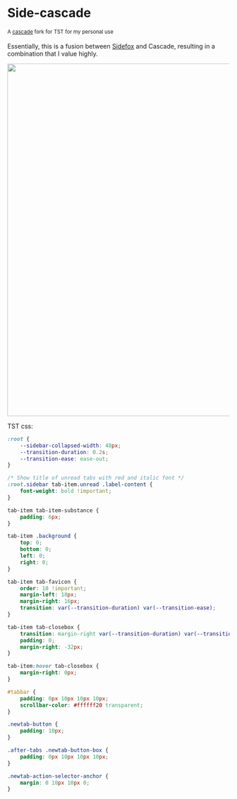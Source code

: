 # Side-cascade
<sub>A <a href="https://github.com/andreasgrafen/cascade">cascade</a> fork for TST for my personal use</sub>
<br>
<br>
Essentially, this is a fusion between <a href="https://github.com/refact0r/sidefox">Sidefox</a> and Cascade, resulting in a combination that I value highly.
<br>
<p style="text-align:center">
<img src="https://github.com/Sororfortuna/decascade/assets/18470725/78cca087-ab11-4bdb-9091-ff6f9c3085cd" width="800">
</p>

TST css:
```css
:root {
	--sidebar-collapsed-width: 48px;
	--transition-duration: 0.2s;
	--transition-ease: ease-out;
}

/* Show title of unread tabs with red and italic font */
:root.sidebar tab-item.unread .label-content {
	font-weight: bold !important;
}

tab-item tab-item-substance {
	padding: 6px;
}

tab-item .background {
	top: 0;
	bottom: 0;
	left: 0;
	right: 0;
}

tab-item tab-favicon {
	order: 10 !important;
	margin-left: 18px;
	margin-right: 16px;
	transition: var(--transition-duration) var(--transition-ease);
}

tab-item tab-closebox {
	transition: margin-right var(--transition-duration) var(--transition-ease);
	padding: 0;
	margin-right: -32px;
}

tab-item:hover tab-closebox {
	margin-right: 0px;
}

#tabbar {
	padding: 0px 10px 10px 10px;
	scrollbar-color: #ffffff20 transparent;
}

.newtab-button {
	padding: 10px;
}

.after-tabs .newtab-button-box {
	padding: 0px 10px 10px 10px;
}

.newtab-action-selector-anchor {
	margin: 0 10px 10px 0;
}
```
